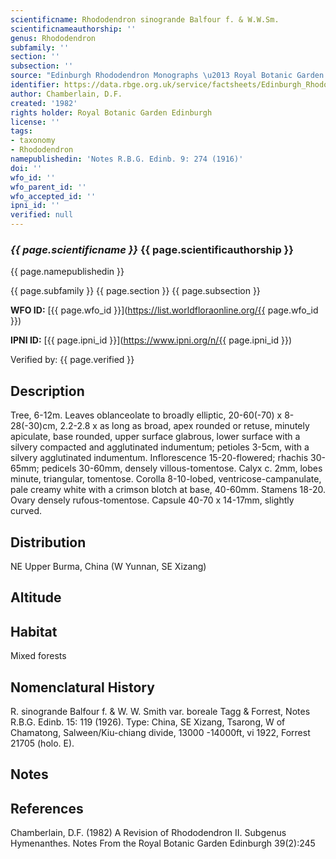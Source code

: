 ```yaml
---
scientificname: Rhododendron sinogrande Balfour f. & W.W.Sm.
scientificnameauthorship: ''
genus: Rhododendron
subfamily: ''
section: ''
subsection: ''
source: "Edinburgh Rhododendron Monographs \u2013 Royal Botanic Garden Edinburgh"
identifier: https://data.rbge.org.uk/service/factsheets/Edinburgh_Rhododendron_Monographs.xhtml
author: Chamberlain, D.F.
created: '1982'
rights holder: Royal Botanic Garden Edinburgh
license: ''
tags:
- taxonomy
- Rhododendron
namepublishedin: 'Notes R.B.G. Edinb. 9: 274 (1916)'
doi: ''
wfo_id: ''
wfo_parent_id: ''
wfo_accepted_id: ''
ipni_id: ''
verified: null
---
```

### _{{ page.scientificname }}_ {{ page.scientificauthorship }}
 {{ page.namepublishedin }}

{{ page.subfamily }} {{ page.section }} {{ page.subsection }}

**WFO ID:** [{{ page.wfo_id }}](https://list.worldfloraonline.org/{{ page.wfo_id }})

**IPNI ID:** [{{ page.ipni_id }}](https://www.ipni.org/n/{{ page.ipni_id }})

Verified by: {{ page.verified }}



## Description
Tree, 6-12m. Leaves oblanceolate to broadly elliptic, 20-60(-70) x 8-28(-30)cm, 2.2-2.8 x as long as broad, apex rounded or retuse, minutely apiculate, base rounded, upper surface glabrous, lower surface with a silvery compacted and agglutinated indumentum; petioles 3-5cm, with a silvery agglutinated indumentum. Inflorescence 15-20-flowered; rhachis 30-65mm; pedicels 30-60mm, densely villous-tomentose. Calyx c. 2mm, lobes minute, triangular, tomentose. Corolla 8-10-lobed, ventricose-campanulate, pale creamy white with a crimson blotch at base, 40-60mm. Stamens 18-20. Ovary densely rufous-tomentose. Capsule 40-70 x 14-17mm, slightly curved.

## Distribution
NE Upper Burma, China (W Yunnan, SE Xizang)

## Altitude


## Habitat
Mixed forests

## Nomenclatural History
R. sinogrande Balfour f. & W. W. Smith var. boreale Tagg & Forrest, Notes R.B.G. Edinb. 15: 119 (1926). Type: China, SE Xizang, Tsarong, W of Chamatong, Salween/Kiu-chiang divide, 13000 -14000ft, vi 1922, Forrest 21705 (holo. E).
                       
## Notes


## References

Chamberlain, D.F. (1982) A Revision of Rhododendron II. Subgenus Hymenanthes. Notes From the Royal Botanic Garden Edinburgh 39(2):245
